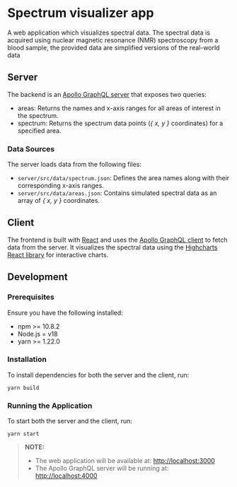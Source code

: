 # Spectrum visualizer app

A web application which visualizes spectral data. The spectral data is acquired using nuclear magnetic resonance (NMR) spectroscopy from a blood sample, the provided data are simplified versions of the real-world data

## Server

The backend is an [Apollo GraphQL server](https://www.apollographql.com/docs/apollo-server/v2) that exposes two queries:

- areas: Returns the names and x-axis ranges for all areas of interest in the spectrum.
- spectrum: Returns the spectrum data points (_{ x, y }_ coordinates) for a specified area.

### Data Sources

The server loads data from the following files:

-   `server/src/data/spectrum.json`: Defines the area names along with their corresponding x-axis ranges.
-   `server/src/data/areas.json`: Contains simulated spectral data as an array of _{ x, y }_ coordinates.

## Client

The frontend is built with [React](https://react.dev/learn) and uses the [Apollo GraphQL client](https://www.apollographql.com/docs/react/v2) to fetch data from the server. It visualizes the spectral data using the [Highcharts React library](https://github.com/highcharts/highcharts-react) for interactive charts.

## Development

### Prerequisites

Ensure you have the following installed:

- npm >= 10.8.2
- Node.js = v18
- yarn >= 1.22.0

### Installation

To install dependencies for both the server and the client, run:
```
yarn build
```

### Running the Application

To start both the server and the client, run:
```
yarn start
```

> **NOTE:** 
> - The web application will be available at: [http://localhost:3000](http://localhost:3000)
> - The Apollo GraphQL server will be running at: [http://localhost:4000](http://localhost:4000)

